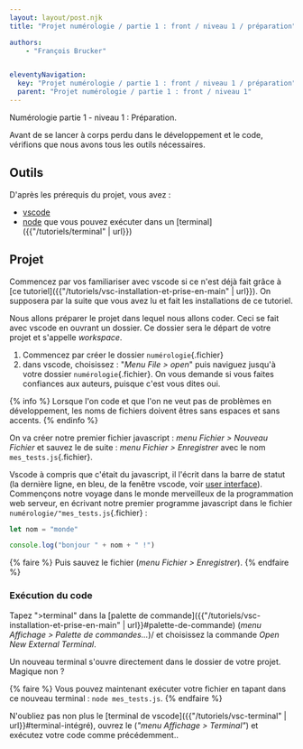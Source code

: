 ```yaml
---
layout: layout/post.njk
title: "Projet numérologie / partie 1 : front / niveau 1 / préparation"

authors:
    - "François Brucker"


eleventyNavigation:
  key: "Projet numérologie / partie 1 : front / niveau 1 / préparation"
  parent: "Projet numérologie / partie 1 : front / niveau 1"
---
```


<!-- début résumé -->

Numérologie partie 1 - niveau 1 : Préparation.

<!-- fin résumé -->

Avant de se lancer à corps perdu dans le développement et le code, vérifions que nous avons tous les outils nécessaires.

## Outils

D'après les prérequis du projet, vous avez :

* [vscode](https://code.visualstudio.com/)
* [node](https://nodejs.org/en/) que vous pouvez exécuter dans un [terminal]({{"/tutoriels/terminal" | url}})

## Projet

Commencez par vos familiariser avec vscode si ce n'est déjà fait grâce à [ce tutoriel]({{"/tutoriels/vsc-installation-et-prise-en-main" | url}}). On supposera par la suite que vous avez lu et fait les installations de ce tutoriel.

Nous allons préparer le projet dans lequel nous allons coder. Ceci se fait avec vscode en ouvrant un dossier. Ce dossier sera le départ de votre projet et s'appelle *workspace*.

1. Commencez par créer le dossier `numérologie`{.fichier}
2. dans vscode, choisissez : "*Menu File > open*" puis naviguez jusqu'à votre dossier `numérologie`{.fichier}. On vous demande si vous faites confiances aux auteurs, puisque c'est vous dites oui.

{% info %}
Lorsque l'on code et que l'on ne veut pas de problèmes en développement, les noms de fichiers doivent êtres sans espaces et sans accents.
{% endinfo %}

On va créer notre premier fichier javascript : *menu Fichier > Nouveau Fichier* et sauvez le de suite : *menu Fichier > Enregistrer* avec le nom `mes_tests.js`{.fichier}.

Vscode à compris que c'était du javascript, il l'écrit dans la barre de statut (la dernière ligne, en bleu, de la fenêtre vscode, voir [user interface](https://code.visualstudio.com/docs/getstarted/userinterface)). Commençons notre voyage dans le monde merveilleux de la programmation web serveur, en écrivant notre premier programme javascript dans le fichier `numérologie/"mes_tests.js`{.fichier} :

```javascript
let nom = "monde"

console.log("bonjour " + nom + " !")
```

{% faire %}
Puis sauvez le fichier (*menu Fichier > Enregistrer*).
{% endfaire %}

### Exécution du code

Tapez ">terminal" dans la [palette de commande]({{"/tutoriels/vsc-installation-et-prise-en-main" | url}}#palette-de-commande) (*menu Affichage >  Palette de commandes...*)/ et choisissez la commande *Open New External Terminal*.

Un nouveau terminal s'ouvre directement dans le dossier de votre projet. Magique non ?

{% faire %}
Vous pouvez maintenant exécuter votre fichier en tapant dans ce nouveau terminal : `node mes_tests.js`.
{% endfaire %}

N'oubliez pas non plus le [terminal de vscode]({{"/tutoriels/vsc-terminal" | url}}#terminal-intégré), ouvrez le (*"menu Affichage > Terminal"*) et exécutez votre code comme précédemment..
